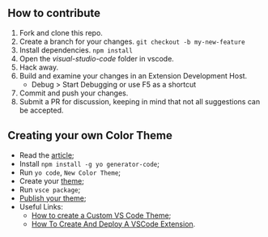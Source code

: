 ## How to contribute

1. Fork and clone this repo.
2. Create a branch for your changes. `git checkout -b my-new-feature`
3. Install dependencies. `npm install`
4. Open the _visual-studio-code_ folder in vscode.
5. Hack away.
6. Build and examine your changes in an Extension Development Host.
   - Debug > Start Debugging or use F5 as a shortcut
7. Commit and push your changes.
8. Submit a PR for discussion, keeping in mind that not all suggestions can be accepted.

## Creating your own Color Theme

- Read the [article](https://code.visualstudio.com/api/extension-guides/color-theme#create-a-new-color-theme);
- Install `npm install -g yo generator-code`;
- Run `yo code`, `New Color Theme`;
- Create your [theme](https://themes.vscode.one/);
- Run `vsce package`;
- [Publish your theme](https://code.visualstudio.com/api/working-with-extensions/publishing-extension#get-a-personal-access-token);
- Useful Links:
  - [How to create a Custom VS Code Theme](https://www.youtube.com/watch?v=mbi27VNowks);
  - [How To Create And Deploy A VSCode Extension](https://www.youtube.com/watch?v=q5V4T3o3CXE).
